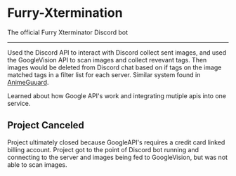 # Furry-Xtermination
The official Furry Xterminator Discord bot

<hr/>

Used the Discord API to interact with Discord collect sent images, and used the GoogleVision API to scan images and collect revevant tags. Then images would be deleted from Discord chat based on if tags on the image matched tags in a filter list for each server. Similar system found in [AnimeGuuard](https://github.com/BlizardWizard/AnimeGuard).

Learned about how Google API's work and integrating mutiple apis into one service.


## Project Canceled
Project ultimately closed because GoogleAPI's requires a credit card linked billing account. Project got to the point of Discord bot running and connecting to the server and images being fed to GoogleVision, but was not able to scan images.
